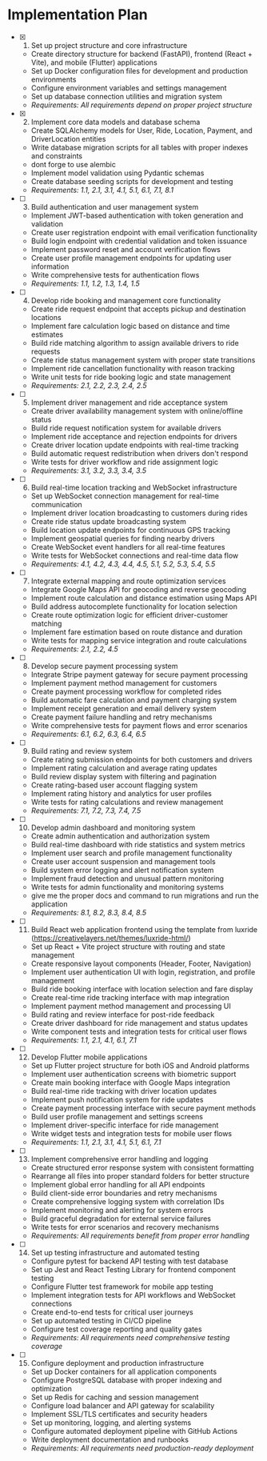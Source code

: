 # Implementation Plan

- [x] 1. Set up project structure and core infrastructure
  - Create directory structure for backend (FastAPI), frontend (React + Vite), and mobile (Flutter) applications
  - Set up Docker configuration files for development and production environments
  - Configure environment variables and settings management
  - Set up database connection utilities and migration system
  - _Requirements: All requirements depend on proper project structure_

- [x] 2. Implement core data models and database schema
  - Create SQLAlchemy models for User, Ride, Location, Payment, and DriverLocation entities
  - Write database migration scripts for all tables with proper indexes and constraints
  - dont forge to use alembic
  - Implement model validation using Pydantic schemas
  - Create database seeding scripts for development and testing
  - _Requirements: 1.1, 2.1, 3.1, 4.1, 5.1, 6.1, 7.1, 8.1_

- [ ] 3. Build authentication and user management system
  - Implement JWT-based authentication with token generation and validation
  - Create user registration endpoint with email verification functionality
  - Build login endpoint with credential validation and token issuance
  - Implement password reset and account verification flows
  - Create user profile management endpoints for updating user information
  - Write comprehensive tests for authentication flows
  - _Requirements: 1.1, 1.2, 1.3, 1.4, 1.5_

- [ ] 4. Develop ride booking and management core functionality
  - Create ride request endpoint that accepts pickup and destination locations
  - Implement fare calculation logic based on distance and time estimates
  - Build ride matching algorithm to assign available drivers to ride requests
  - Create ride status management system with proper state transitions
  - Implement ride cancellation functionality with reason tracking
  - Write unit tests for ride booking logic and state management
  - _Requirements: 2.1, 2.2, 2.3, 2.4, 2.5_

- [ ] 5. Implement driver management and ride acceptance system
  - Create driver availability management system with online/offline status
  - Build ride request notification system for available drivers
  - Implement ride acceptance and rejection endpoints for drivers
  - Create driver location update endpoints with real-time tracking
  - Build automatic request redistribution when drivers don't respond
  - Write tests for driver workflow and ride assignment logic
  - _Requirements: 3.1, 3.2, 3.3, 3.4, 3.5_

- [ ] 6. Build real-time location tracking and WebSocket infrastructure
  - Set up WebSocket connection management for real-time communication
  - Implement driver location broadcasting to customers during rides
  - Create ride status update broadcasting system
  - Build location update endpoints for continuous GPS tracking
  - Implement geospatial queries for finding nearby drivers
  - Create WebSocket event handlers for all real-time features
  - Write tests for WebSocket connections and real-time data flow
  - _Requirements: 4.1, 4.2, 4.3, 4.4, 4.5, 5.1, 5.2, 5.3, 5.4, 5.5_

- [ ] 7. Integrate external mapping and route optimization services
  - Integrate Google Maps API for geocoding and reverse geocoding
  - Implement route calculation and distance estimation using Maps API
  - Build address autocomplete functionality for location selection
  - Create route optimization logic for efficient driver-customer matching
  - Implement fare estimation based on route distance and duration
  - Write tests for mapping service integration and route calculations
  - _Requirements: 2.1, 2.2, 4.5_

- [ ] 8. Develop secure payment processing system
  - Integrate Stripe payment gateway for secure payment processing
  - Implement payment method management for customers
  - Create payment processing workflow for completed rides
  - Build automatic fare calculation and payment charging system
  - Implement receipt generation and email delivery system
  - Create payment failure handling and retry mechanisms
  - Write comprehensive tests for payment flows and error scenarios
  - _Requirements: 6.1, 6.2, 6.3, 6.4, 6.5_

- [ ] 9. Build rating and review system
  - Create rating submission endpoints for both customers and drivers
  - Implement rating calculation and average rating updates
  - Build review display system with filtering and pagination
  - Create rating-based user account flagging system
  - Implement rating history and analytics for user profiles
  - Write tests for rating calculations and review management
  - _Requirements: 7.1, 7.2, 7.3, 7.4, 7.5_

- [ ] 10. Develop admin dashboard and monitoring system
  - Create admin authentication and authorization system
  - Build real-time dashboard with ride statistics and system metrics
  - Implement user search and profile management functionality
  - Create user account suspension and management tools
  - Build system error logging and alert notification system
  - Implement fraud detection and unusual pattern monitoring
  - Write tests for admin functionality and monitoring systems
  - give me the proper docs and command to run migrations and run the application
  - _Requirements: 8.1, 8.2, 8.3, 8.4, 8.5_

- [ ] 11. Build React web application frontend using the template from luxride (https://creativelayers.net/themes/luxride-html/)
  - Set up React + Vite project structure with routing and state management
  - Create responsive layout components (Header, Footer, Navigation)
  - Implement user authentication UI with login, registration, and profile management
  - Build ride booking interface with location selection and fare display
  - Create real-time ride tracking interface with map integration
  - Implement payment method management and processing UI
  - Build rating and review interface for post-ride feedback
  - Create driver dashboard for ride management and status updates
  - Write component tests and integration tests for critical user flows
  - _Requirements: 1.1, 2.1, 4.1, 6.1, 7.1_

- [ ] 12. Develop Flutter mobile applications
  - Set up Flutter project structure for both iOS and Android platforms
  - Implement user authentication screens with biometric support
  - Create main booking interface with Google Maps integration
  - Build real-time ride tracking with driver location updates
  - Implement push notification system for ride updates
  - Create payment processing interface with secure payment methods
  - Build user profile management and settings screens
  - Implement driver-specific interface for ride management
  - Write widget tests and integration tests for mobile user flows
  - _Requirements: 1.1, 2.1, 3.1, 4.1, 5.1, 6.1, 7.1_

- [ ] 13. Implement comprehensive error handling and logging
  - Create structured error response system with consistent formatting
  - Rearrange all files into proper standard folders for better structure
  - Implement global error handling for all API endpoints
  - Build client-side error boundaries and retry mechanisms
  - Create comprehensive logging system with correlation IDs
  - Implement monitoring and alerting for system errors
  - Build graceful degradation for external service failures
  - Write tests for error scenarios and recovery mechanisms
  - _Requirements: All requirements benefit from proper error handling_

- [ ] 14. Set up testing infrastructure and automated testing
  - Configure pytest for backend API testing with test database
  - Set up Jest and React Testing Library for frontend component testing
  - Configure Flutter test framework for mobile app testing
  - Implement integration tests for API workflows and WebSocket connections
  - Create end-to-end tests for critical user journeys
  - Set up automated testing in CI/CD pipeline
  - Configure test coverage reporting and quality gates
  - _Requirements: All requirements need comprehensive testing coverage_

- [ ] 15. Configure deployment and production infrastructure
  - Set up Docker containers for all application components
  - Configure PostgreSQL database with proper indexing and optimization
  - Set up Redis for caching and session management
  - Configure load balancer and API gateway for scalability
  - Implement SSL/TLS certificates and security headers
  - Set up monitoring, logging, and alerting systems
  - Configure automated deployment pipeline with GitHub Actions
  - Write deployment documentation and runbooks
  - _Requirements: All requirements need production-ready deployment_